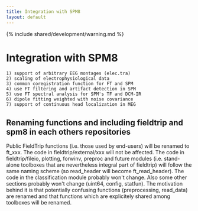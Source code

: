 ```yaml
---
title: Integration with SPM8
layout: default
---
```


{% include shared/development/warning.md %}

# Integration with SPM8

    1) support of arbitrary EEG montages (elec.tra) 
    2) scaling of electrophysiological data   
    3) common coregistration function for FT and SPM
    4) use FT filtering and artifact detection in SPM  
    5) use FT spectral analysis for SPM's TF and DCM-IR
    6) dipole fitting weighted with noise covariance
    7) support of continuous head localization in MEG

## Renaming functions and including fieldtrip and spm8 in each others repositories

Public FieldTrip functions (i.e. those used by end-users) will be renamed to ft_xxx. The code in fieldtrip/external/xxx will not be affected. The code in fieldtrip/fileio, plotting, forwinv, preproc and future modules (i.e. stand-alone toolboxes that are nevertheless integral part of fieldtrip) will follow the same naming scheme (so read_header will become ft_read_header). The code in the classification module probably won't change. Also some other sections probably won't change (uint64, config, statfun). The motivation behind it is that potentially confusing functions (preprocessing, read_data) are renamed and that functions which are explicitely  shared among toolboxes will be renamed.

